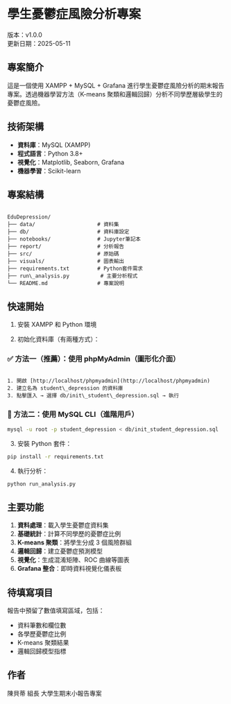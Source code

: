 # 學生憂鬱症風險分析專案

版本：v1.0.0  
更新日期：2025-05-11

## 專案簡介

這是一個使用 XAMPP + MySQL + Grafana 進行學生憂鬱症風險分析的期末報告專案。透過機器學習方法（K-means 聚類和邏輯回歸）分析不同學歷層級學生的憂鬱症風險。

## 技術架構

- **資料庫**：MySQL (XAMPP)
- **程式語言**：Python 3.8+
- **視覺化**：Matplotlib, Seaborn, Grafana
- **機器學習**：Scikit-learn

## 專案結構

```

EduDepression/
├── data/                    # 資料集
├── db/                      # 資料庫設定
├── notebooks/               # Jupyter筆記本
├── report/                  # 分析報告
├── src/                     # 原始碼
├── visuals/                 # 圖表輸出
├── requirements.txt         # Python套件需求
├── run\_analysis.py          # 主要分析程式
└── README.md                # 專案說明

```

## 快速開始

1. 安裝 XAMPP 和 Python 環境

2. 初始化資料庫（有兩種方式）：

### ✅ 方法一（推薦）：使用 phpMyAdmin（圖形化介面）

```

1. 開啟 [http://localhost/phpmyadmin](http://localhost/phpmyadmin)
2. 建立名為 student\_depression 的資料庫
3. 點擊匯入 → 選擇 db/init\_student\_depression.sql → 執行

```

### 🧪 方法二：使用 MySQL CLI（進階用戶）

```bash
mysql -u root -p student_depression < db/init_student_depression.sql
```

3. 安裝 Python 套件：

```bash
pip install -r requirements.txt
```

4. 執行分析：

```bash
python run_analysis.py
```

## 主要功能

1. **資料處理**：載入學生憂鬱症資料集
2. **基礎統計**：計算不同學歷的憂鬱症比例
3. **K-means 聚類**：將學生分成 3 個風險群組
4. **邏輯回歸**：建立憂鬱症預測模型
5. **視覺化**：生成混淆矩陣、ROC 曲線等圖表
6. **Grafana 整合**：即時資料視覺化儀表板

## 待填寫項目

報告中預留了數值填寫區域，包括：

- 資料筆數和欄位數
- 各學歷憂鬱症比例
- K-means 聚類結果
- 邏輯回歸模型指標

## 作者

陳貝蒂 組長
大學生期末小報告專案
